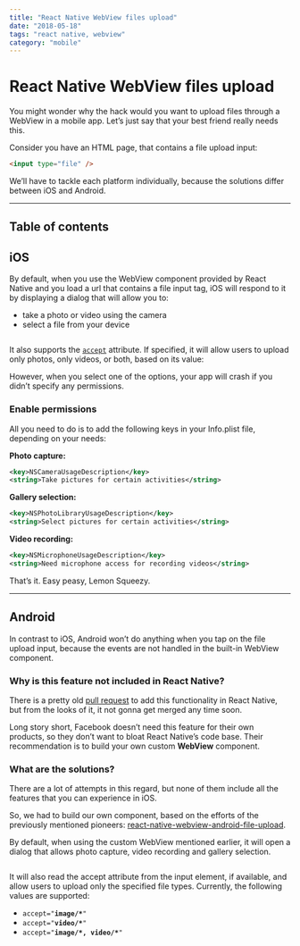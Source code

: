 ```yaml
---
title: "React Native WebView files upload"
date: "2018-05-18"
tags: "react native, webview"
category: "mobile"
---
```


# React Native WebView files upload

You might wonder why the hack would you want to upload files through a WebView in a mobile app. Let’s just say that your best friend really needs this.

Consider you have an HTML page, that contains a file upload input:

```html
<input type="file" />
```

We’ll have to tackle each platform individually, because the solutions differ between iOS and Android.

---

## Table of contents

## iOS

By default, when you use the WebView component provided by React Native and you load a url that contains a file input tag, iOS will respond to it by displaying a dialog that will allow you to:

- take a photo or video using the camera
- select a file from your device

<figure>
  <img src="/images/img1.png" alt="">
</figure>

It also supports the [`accept`](https://developer.mozilla.org/en-US/docs/Web/HTML/Element/input#attr-accept) attribute. If specified, it will allow users to upload only photos, only videos, or both, based on its value:

However, when you select one of the options, your app will crash if you didn’t specify any permissions.

### Enable permissions

All you need to do is to add the following keys in your Info.plist file, depending on your needs:

**Photo capture:**

```xml
<key>NSCameraUsageDescription</key>
<string>Take pictures for certain activities</string>
```

**Gallery selection:**

```xml
<key>NSPhotoLibraryUsageDescription</key>
<string>Select pictures for certain activities</string>
```

**Video recording:**

```xml
<key>NSMicrophoneUsageDescription</key>
<string>Need microphone access for recording videos</string>
```

That’s it. Easy peasy, Lemon Squeezy.

---

## Android

In contrast to iOS, Android won’t do anything when you tap on the file upload input, because the events are not handled in the built-in WebView component.

### Why is this feature not included in React Native?

There is a pretty old [pull request](https://github.com/facebook/react-native/pull/12807) to add this functionality in React Native, but from the looks of it, it not gonna get merged any time soon.

Long story short, Facebook doesn’t need this feature for their own products, so they don’t want to bloat React Native’s code base. Their recommendation is to build your own custom **WebView** component.

### What are the solutions?

There are a lot of attempts in this regard, but none of them include all the features that you can experience in iOS.

So, we had to build our own component, based on the efforts of the previously mentioned pioneers: [react-native-webview-android-file-upload](https://github.com/andreipfeiffer/react-native-webview-android-file-upload).

By default, when using the custom WebView mentioned earlier, it will open a dialog that allows photo capture, video recording and gallery selection.

<figure>
  <img src="/images/img2.png" alt="">
</figure>

It will also read the accept attribute from the input element, if available, and allow users to upload only the specified file types. Currently, the following values are supported:

- <code>accept="<b>image/\*</b>"</code>
- <code>accept="<b>video/\*</b>"</code>
- <code>accept="<b>image/\*, video/\*</b>"</code>
